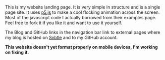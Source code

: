 This is my website landing page. It is very simple in structure and is a single
page site. It uses [p5.js](https://p5js.org) to make a cool flocking animation
across the screen. Most of the javascript code I actually borrowed from their
examples page. Feel free to fork it if you like it and want to use it yourself.

The Blog and GitHub links in the navigation bar link to external pages where
my blog is hosted on [Svbtle](https://svbtle.com) and to my GitHub account.

**This website doesn't yet format properly on mobile devices, I'm working on fixing it.** 
